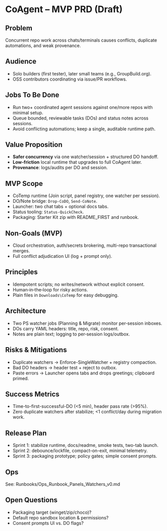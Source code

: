# CoAgent – MVP PRD (Draft)

## Problem
Concurrent repo work across chats/terminals causes conflicts, duplicate automations, and weak provenance.

## Audience
- Solo builders (first tester), later small teams (e.g., GroupBuild.org).
- OSS contributors coordinating via issue/PR workflows.

## Jobs To Be Done
- Run two+ coordinated agent sessions against one/more repos with minimal setup.
- Queue bounded, reviewable tasks (DOs) and status notes across sessions.
- Avoid conflicting automations; keep a single, auditable runtime path.

## Value Proposition
- **Safer concurrency** via one watcher/session + structured DO handoff.
- **Low‑friction** local runtime that upgrades to full CoAgent later.
- **Provenance**: logs/audits per DO and session.

## MVP Scope
- CoTemp runtime (Join script, panel registry, one watcher per session).
- DO/Note bridge: `Drop-CoDO`, `Send-CoNote`.
- Launcher: two chat tabs + optional docs tabs.
- Status tooling: `Status-QuickCheck`.
- Packaging: Starter Kit zip with README_FIRST and runbook.

## Non-Goals (MVP)
- Cloud orchestration, auth/secrets brokering, multi-repo transactional merges.
- Full conflict adjudication UI (log + prompt only).

## Principles
- Idempotent scripts; no writes/network without explicit consent.
- Human‑in‑the‑loop for risky actions.
- Plain files in `Downloads\CoTemp` for easy debugging.

## Architecture
- Two PS watcher jobs (Planning & Migrate) monitor per‑session inboxes.
- DOs carry YAML headers: title, repo, risk, consent.
- Notes are plain text; logging to per‑session logs/outbox.

## Risks & Mitigations
- Duplicate watchers → Enforce-SingleWatcher + registry compaction.
- Bad DO headers → header test + reject to outbox.
- Paste errors → Launcher opens tabs and drops greetings; clipboard primed.

## Success Metrics
- Time-to-first-successful-DO (<5 min), header pass rate (>95%).
- Zero duplicate watchers after stabilize; <1 conflict/day during migration work.

## Release Plan
- Sprint 1: stabilize runtime, docs/readme, smoke tests, two-tab launch.
- Sprint 2: debounce/lockfile, compact-on-exit, minimal telemetry.
- Sprint 3: packaging prototype; policy gates; simple consent prompts.

## Ops
See: Runbooks/Ops_Runbook_Panels_Watchers_v0.md

## Open Questions
- Packaging target (winget/zip/choco)?
- Default repo sandbox location & permissions?
- Consent prompts UI vs. DO flags?

